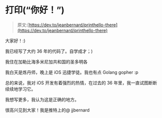 # 打印(“你好！”)

> 原文:[https://dev.to/jeanbernard/printhello-there](https://dev.to/jeanbernard/printhello-there)

大家好！:)

我已经写了大约 36 年的代码了。自学成才；)

我住在加勒比海多米尼加共和国的圣多明各

我白天是炼丹师，晚上是 iOS 迅捷学徒。我也有点 Golang gopher :p

总的来说，我对 iOS 开发有着强烈的热情，在过去的 36 年里，我一直试图断断续续地学习它。

我想写更多，我认为这是正确的地方。

很高兴见到大家！我是推特上的@ jjbernard